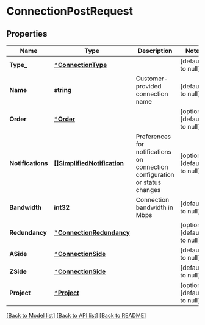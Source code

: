 # ConnectionPostRequest

## Properties
Name | Type | Description | Notes
------------ | ------------- | ------------- | -------------
**Type_** | [***ConnectionType**](ConnectionType.md) |  | [default to null]
**Name** | **string** | Customer-provided connection name | [default to null]
**Order** | [***Order**](Order.md) |  | [optional] [default to null]
**Notifications** | [**[]SimplifiedNotification**](SimplifiedNotification.md) | Preferences for notifications on connection configuration or status changes | [optional] [default to null]
**Bandwidth** | **int32** | Connection bandwidth in Mbps | [default to null]
**Redundancy** | [***ConnectionRedundancy**](ConnectionRedundancy.md) |  | [optional] [default to null]
**ASide** | [***ConnectionSide**](ConnectionSide.md) |  | [default to null]
**ZSide** | [***ConnectionSide**](ConnectionSide.md) |  | [default to null]
**Project** | [***Project**](Project.md) |  | [optional] [default to null]

[[Back to Model list]](../README.md#documentation-for-models) [[Back to API list]](../README.md#documentation-for-api-endpoints) [[Back to README]](../README.md)

